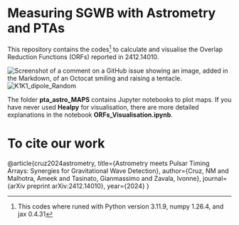 # Measuring SGWB with Astrometry and PTAs

This repository contains the codes[^1] to calculate and visualise the Overlap Reduction Functions (ORFs) reported in 2412.14010.

![Screenshot of a comment on a GitHub issue showing an image, added in the Markdown, of an Octocat smiling and raising a tentacle.](https://drive.google.com/drive/folders/1vm9x2sI7AAALIZMJYmcGaaYZ6IHPshFy) 
![K1K1_dipole_Random](https://github.com/user-attachments/assets/288303c1-9d31-4516-8bab-d76564019888)


The folder **pta_astro_MAPS** contains Jupyter notebooks to plot maps. If you have never used **Healpy** for visualisation, there are more detailed explanations in the notebook **ORFs_Visualisation.ipynb**.

[^1]: This codes where runed with Python version 3.11.9, numpy 1.26.4, and jax 0.4.31

# To cite our work

@article{cruz2024astrometry,
  title={Astrometry meets Pulsar Timing Arrays: Synergies for Gravitational Wave Detection},
  author={Cruz, NM and Malhotra, Ameek and Tasinato, Gianmassimo and Zavala, Ivonne},
  journal={arXiv preprint arXiv:2412.14010},
  year={2024}
}
